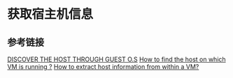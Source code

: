 # 获取宿主机信息


## 参考链接
[DISCOVER THE HOST THROUGH GUEST O.S](https://communities.vmware.com/t5/VMware-vSphere-Discussions/DISCOVER-THE-HOST-THROUGH-GUEST-O-S/td-p/1826523)
[How to find the host on which VM is running ?](https://communities.vmware.com/t5/Virtual-Machine-Guest-OS-and-VM/How-to-find-the-host-on-which-VM-is-running/td-p/849208)
[How to extract host information from within a VM?](https://williamlam.com/2011/01/how-to-extract-host-information-from.html)